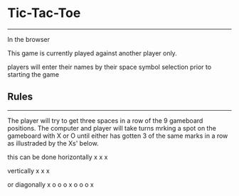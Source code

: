 # Tic-Tac-Toe

---

In the browser

This game is currently played against another player only.

players will enter their names by their space symbol selection prior to starting the game

## Rules

---

The player will try to get three spaces in a row of the 9 gameboard positions. The computer and player will take turns mrking a spot on the gameboard with X or O until either has gotten 3 of the same marks in a row as illustraded by the Xs' below.

this can be done horizontally
x x x

vertically
x
x
x

or diagonally
x o o
o x o
o o x
